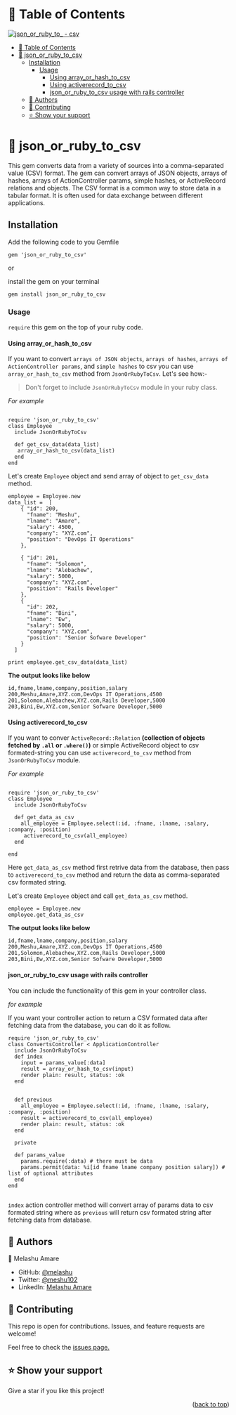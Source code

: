 
<a name="readme-top"></a>

# 📗 Table of Contents
[![json_or_ruby_to_ - csv](https://img.shields.io/badge/json__or__ruby__to__-csv-2ea44f)](https://rubygems.org/gems/json_or_ruby_to_csv)

- [📗 Table of Contents](#-table-of-contents)
- [📖 json\_or\_ruby\_to\_csv ](#-json_or_ruby_to_csv-)
  - [Installation ](#installation-)
    - [Usage](#usage)
      - [Using array\_or\_hash\_to\_csv](#using-array_or_hash_to_csv)
      - [Using activerecord\_to\_csv](#using-activerecord_to_csv)
      - [json\_or\_ruby\_to\_csv usage with rails controller](#json_or_ruby_to_csv-usage-with-rails-controller)
  - [👥 Authors ](#-authors-)
  - [🤝 Contributing ](#-contributing-)
  - [⭐️ Show your support ](#️-show-your-support-)

# 📖 json_or_ruby_to_csv <a name="about-project"></a>

This gem converts data from a variety of sources into a comma-separated value (CSV) format. The gem can convert arrays of JSON objects, arrays of hashes, arrays of ActionController params, simple hashes, or ActiveRecord relations and objects. The CSV format is a common way to store data in a tabular format. It is often used for data exchange between different applications.

## Installation <a name="tech-stack"></a>

Add the following code to you Gemfile 

```
gem 'json_or_ruby_to_csv'
```
or 

install the gem on your terminal 

```
gem install json_or_ruby_to_csv
```
    

### Usage

`require` this gem on the top of your ruby code.

#### Using array_or_hash_to_csv


If you want to convert `arrays of JSON objects`, `arrays of hashes`, `arrays of ActionController params`, and `simple hashes` to csv you can use `array_or_hash_to_csv` method from `JsonOrRubyToCsv`. Let's see how:-

> Don't forget to include `JsonOrRubyToCsv` module in your ruby class.

<i>For example </i>

```

require 'json_or_ruby_to_csv'
class Employee
  include JsonOrRubyToCsv

  def get_csv_data(data_list)
   array_or_hash_to_csv(data_list)
  end
end
```
Let's create `Employee` object and send array of object to `get_csv_data` method.
  
```
employee = Employee.new
data_list =  [
    { "id": 200,
      "fname": "Meshu",
      "lname": "Amare",
      "salary": 4500,
      "company": "XYZ.com",
      "position": "DevOps IT Operations"
    },
    
    { "id": 201,
      "fname": "Solomon",
      "lname": "Alebachew",
      "salary": 5000,
      "company": "XYZ.com",
      "position": "Rails Developer"
    },
    {
      "id": 202,
      "fname": "Bini",
      "lname": "Ew",
      "salary": 5000,
      "company": "XYZ.com",
      "position": "Senior Sofware Developer"
    }
  ]

print employee.get_csv_data(data_list)

```

**The output looks like below**

``` 
id,fname,lname,company,position,salary
200,Meshu,Amare,XYZ.com,DevOps IT Operations,4500
201,Solomon,Alebachew,XYZ.com,Rails Developer,5000
203,Bini,Ew,XYZ.com,Senior Sofware Developer,5000 
```

#### Using activerecord_to_csv

If you want to conver `ActiveRecord::Relation` **(collection of objects fetched by `.all` or `.where()`)** or simple ActiveRecord object to csv formated-string you can use `activerecord_to_csv` method from `JsonOrRubyToCsv` module.

*For example*

```

require 'json_or_ruby_to_csv'
class Employee
  include JsonOrRubyToCsv

  def get_data_as_csv
    all_employee = Employee.select(:id, :fname, :lname, :salary, :company, :position)
     activerecord_to_csv(all_employee)
  end
 
end

```
Here `get_data_as_csv` method first retrive data from the database, then pass to `activerecord_to_csv` method and return the data as comma-separated csv formated string. 

Let's create `Employee` object and call `get_data_as_csv` method.

```
employee = Employee.new
employee.get_data_as_csv

```

**The output looks like below**

``` 
id,fname,lname,company,position,salary
200,Meshu,Amare,XYZ.com,DevOps IT Operations,4500
201,Solomon,Alebachew,XYZ.com,Rails Developer,5000
203,Bini,Ew,XYZ.com,Senior Sofware Developer,5000 
```

#### json_or_ruby_to_csv usage with rails controller  

You can include the functionality of this gem in your controller class.

*for example*

If you want your controller action to return a CSV formated data after fetching data from the database, you can do it as follow.

```
require 'json_or_ruby_to_csv'
class ConvertsController < ApplicationController
  include JsonOrRubyToCsv
  def index
    input = params_value[:data]
    result = array_or_hash_to_csv(input)
    render plain: result, status: :ok
  end


  def previous
    all_employee = Employee.select(:id, :fname, :lname, :salary, :company, :position)
    result = activerecord_to_csv(all_employee)
    render plain: result, status: :ok
  end

  private

  def params_value
    params.require(:data) # there must be data
    params.permit(data: %i[id fname lname company position salary]) # list of optional attributes
  end
end


```

`index` action controller method will convert array of params data to csv formated string where as `previous` will return csv formated string after fetching data from database.

## 👥 Authors <a name="authors"></a>

 👤 Melashu Amare

- GitHub: [@melashu](https://github.com/melashu)
- Twitter: [@meshu102](https://twitter.com/meshu102)
- LinkedIn: [Melashu Amare](https://www.linkedin.com/in/melashu-amare/)

## 🤝 Contributing <a name="contributing"></a>

This repo is open for contributions. Issues, and feature requests are welcome!

Feel free to check the [issues page.](https://github.com/melashu/json_or_ruby_to_csv/issues)

## ⭐️ Show your support <a name="support"></a>

Give a star if you like this project!
  
<p align="right">(<a href="#readme-top">back to top</a>)</p>
